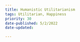 ```yaml
---
title: Humanistic Utilitarianism
tags: Utilitarian, Happiness
priority: 30
date-published: 5/2/2022
date-updated:

---
```

